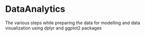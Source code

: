 # DataAnalytics

The various steps while preparing the data for modelling and data visualization using dplyr and ggplot2 packages
